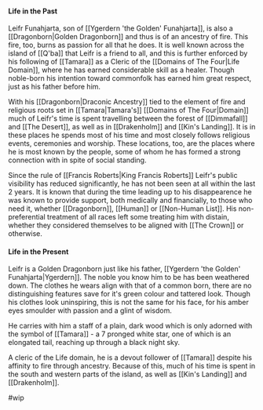 #### Life in the Past
Leifr Funahjarta, son of [[Ygerdern 'the Golden' Funahjarta]], is also a [[Dragonborn|Golden Dragonborn]] and thus is of an ancestry of fire. This fire, too, burns as passion for all that he does. It is well known across the island of [[Q'ba]] that Leifr is a friend to all, and this is further enforced by his following of [[Tamara]] as a Cleric of the [[Domains of The Four|Life Domain]], where he has earned considerable skill as a healer. Though noble-born his intention toward commonfolk has earned him great respect, just as his father before him. 

With his [[Dragonborn|Draconic Ancestry]] tied to the element of fire and religious roots set in [[Tamara|Tamara's]] [[Domains of The Four|Domain]] much of Leifr's time is spent travelling between the forest of [[Dimmafall]] and [[The Desert]], as well as in [[Drakenholm]] and [[Kin's Landing]]. It is in these places he spends most of his time and most closely follows religious events, ceremonies and worship. These locations, too, are the places where he is most known by the people, some of whom he has formed a strong connection with in spite of social standing. 

Since the rule of [[Francis Roberts|King Francis Roberts]] Leifr's public visibility has reduced significantly, he has not been seen at all within the last 2 years. It is known that during the time leading up to his disappearence he was known to provide support, both medically and financially, to those who need it, whether [[Dragonborn]], [[Human]] or [[Non-Human List]]. His non-preferential treatment of all races left some treating him with distain, whether they considered themselves to be aligned with [[The Crown]] or otherwise.


#### Life in the Present
Leifr is a Golden Dragonborn just like his father, [[Ygerdern 'the Golden' Funahjarta|Ygerdern]]. The noble you know him to be has been weathered down. The clothes he wears align with that of a common born, there are no distinguishing features save for it's green colour and tattered look. Though his clothes look uninspiring, this is not the same for his face, for his amber eyes smoulder with passion and a glint of wisdom. 

He carries with him a staff of a plain, dark wood which is only adorned with the symbol of [[Tamara]] - a 7 pronged white star, one of which is an elongated tail, reaching up through a black night sky.

A cleric of the Life domain, he is a devout follower of [[Tamara]] despite his affinity to fire through ancestry. Because of this, much of his time is spent in the south and western parts of the island, as well as [[Kin's Landing]] and [[Drakenholm]]. 

#wip 